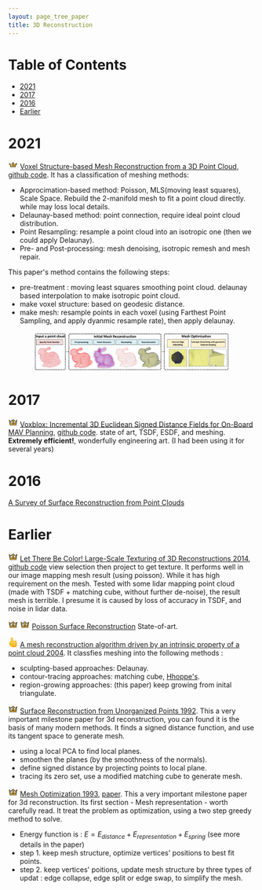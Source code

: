 ```yaml
---
layout: page_tree_paper
title: 3D Reconstruction
---
```


# Table of Contents
* [2021](#l2021)
* [2017](#l2017)
* [2016](#l2016)
* [Earlier](#learlier)

<p/><p/>

# 2021 <a name="l2021"></a>

<img src="/assets/img/paperread/chrown0.png" width="4%" height="4%"/> [Voxel Structure-based Mesh Reconstruction from a 3D Point Cloud](https://arxiv.org/pdf/2104.10622.pdf), [github code](https://github.com/vvvwo/Parallel-Structure-for-Meshing).
It has a classification of meshing methods:

* Approcimation-based method: Poisson, MLS(moving least squares), Scale Space. Rebuild the 2-manifold mesh to fit a point cloud directly. while may loss local details.
* Delaunay-based method: point connection, require ideal point cloud distribution.
* Point Resampling: resample a point cloud into an isotropic one (then we could apply Delaunay).
*  Pre- and Post-processing: mesh denoising, isotropic remesh and mesh repair.

This paper's method contains the following steps:
* pre-treatment : moving least squares smoothing point cloud. delaunay based interpolation to make isotropic point cloud.
* make voxel structure: based on geodesic distance.
* make mesh: resample points in each voxel (using Farthest Point Sampling, and apply dyanmic resample rate), then apply delaunay.

<div align="center">    
<img src="/assets/img/paperread/vox_stru.jpg" width="80%"/>
</div>

# 2017 <a name="l2017"></a>

<img src="/assets/img/paperread/chrown.png" width="4%" height="4%"/> [Voxblox: Incremental 3D Euclidean Signed Distance Fields for On-Board MAV Planning](https://arxiv.org/abs/1611.03631), [github code](https://github.com/ethz-asl/voxblox). state of art, TSDF, ESDF, and meshing. **Extremely efficient!**, wonderfully engineering art. (I had been using it for several years)

# 2016 <a name="l2016"></a>

[A Survey of Surface Reconstruction from Point Clouds](https://hal.inria.fr/hal-01348404v2/document)

# Earlier <a name="learlier"></a>

<img src="/assets/img/paperread/chrown.png" width="4%" height="4%"/> [Let There Be Color! Large-Scale Texturing of 3D Reconstructions 2014](https://download.hrz.tu-darmstadt.de/pub/FB20/GCC/paper/Waechter-2014-LTB.pdf), [github code](https://github.com/nmoehrle/mvs-texturing) view selection then project to get texture. It performs well in our image mapping mesh result (using poisson). While it has high requirement on the mesh. Tested with some lidar mapping point cloud (made with TSDF + matching cube, without further de-noise), the result mesh is terrible. I presume it is caused by loss of accuracy in TSDF, and noise in lidar data.


<img src="/assets/img/paperread/chrown.png" width="4%" height="4%"/> <img src="/assets/img/paperread/chrown.png" width="4%" height="4%"/> [Poisson Surface Reconstruction](https://www.cse.iitd.ac.in/~mcs112609/poission.pdf) State-of-art.

<img src="/assets/img/paperread/thumbs.png" width="4%" height="4%"/> [A mesh reconstruction algorithm driven by an intrinsic property of a point cloud 2004](http://www.cad.zju.edu.cn/home/hwlin/pdf_files/A-mesh-reconstruction-algorithm-driven-by-an-intrinsic-property-of-a-point-cloud.pdf). It classfies meshing into the following methods :

* sculpting-based approaches: Delaunay.
* contour-tracing approaches: matching cube, [Hhoppe's](#lhhoppe).
* region-growing approaches: (this paper) keep growing from inital triangulate.


<img src="/assets/img/paperread/chrown.png" width="4%" height="4%"/> [Surface Reconstruction from Unorganized Points 1992](https://hhoppe.com/proj/recon/). This a very important milestone paper for 3d reconstruction, you can found it is the basis of many modern methods. It finds a signed distance function, and use its tangent space to generate mesh. <a name="lhhoppe"></a>
* using a local PCA to find local planes.
* smoothen the planes (by the smoothness of the normals).
* define signed distance by projecting points to local plane.
* tracing its zero set, use a modified matching cube to generate mesh.


<img src="/assets/img/paperread/chrown.png" width="4%" height="4%"/> [Mesh Optimization 1993](https://hhoppe.com/proj/meshopt/), [paper](https://hhoppe.com/meshopt.pdf). This a very important milestone paper for 3d reconstruction. Its first section - Mesh representation - worth carefully read. It treat the problem as optimization, using a two step greedy method to solve.

* Energy function is : $E = E_{distance} + E_{representation} + E_{spring}$ (see more details in the paper)
* step 1. keep mesh structure, optimize vertices' positions to best fit points.
* step 2. keep vertices' poitions, update mesh structure by three types of updat : edge collapse, edge split or edge swap, to simplify the mesh.
